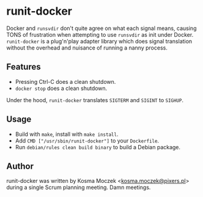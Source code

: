 # runit-docker

Docker and `runsvdir` don't quite agree on what each signal means, causing
TONS of frustration when attempting to use `runsvdir` as init under Docker.
`runit-docker` is a plug'n'play adapter library which does signal translation
without the overhead and nuisance of running a nanny process.

## Features

* Pressing Ctrl-C does a clean shutdown.
* `docker stop` does a clean shutdown.

Under the hood, `runit-docker` translates `SIGTERM` and `SIGINT` to `SIGHUP`.

## Usage

* Build with `make`, install with `make install`.
* Add `CMD ["/usr/sbin/runit-docker"]` to your `Dockerfile`.
* Run `debian/rules clean build binary` to build a Debian package.

## Author

runit-docker was written by Kosma Moczek &lt;kosma.moczek@pixers.pl&gt; during a single Scrum
planning meeting. Damn meetings.
